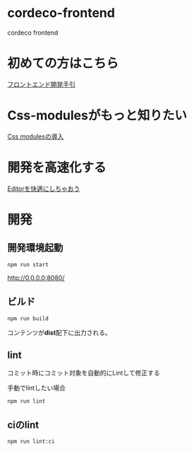 # cordeco-frontend
cordeco frontend

# 初めての方はこちら
[フロントエンド開発手引
](https://github.com/cordeco-jp/cherico-frontend/wiki/%E3%83%95%E3%83%AD%E3%83%B3%E3%83%88%E3%82%A8%E3%83%B3%E3%83%89%E9%96%8B%E7%99%BA%E6%89%8B%E5%BC%95)

# Css-modulesがもっと知りたい
[Css modulesの導入
](https://github.com/cordeco-jp/cherico-frontend/wiki/Css-modules%E3%81%AE%E5%B0%8E%E5%85%A5)

# 開発を高速化する
[Editorを快適にしちゃおう
](https://github.com/cordeco-jp/cherico-frontend/wiki/Editor%E3%82%92%E5%BF%AB%E9%81%A9%E3%81%AB%E3%81%97%E3%81%A1%E3%82%83%E3%81%8A%E3%81%86)

# 開発

## 開発環境起動

```
npm run start
```

http://0.0.0.0:8080/

## ビルド

```
npm run build
```

コンテンツが**dist**配下に出力される。

## lint

コミット時にコミット対象を自動的にLintして修正する

手動でlintしたい場合

```
npm run lint
```

## ciのlint

```
npm run lint:ci
```
